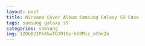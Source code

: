 ```yaml
---
layout: post
title: Nirvana Cover Album Samsung Galaxy S9 Case
tags: samsung galaxy s9
categories: samsung
img: 1ZObB2IPkXkwTO3DI6o-kSBMiz_nChkZn
---
```

